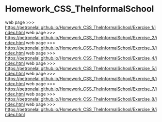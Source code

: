 # Homework_CSS_TheInformalSchool

web page >>> https://petronelai.github.io/Homework_CSS_TheInformalSchool/Exercise_1/index.html
web page >>> https://petronelai.github.io/Homework_CSS_TheInformalSchool/Exercise_2/index.html
web page >>> https://petronelai.github.io/Homework_CSS_TheInformalSchool/Exercise_3/index.html
web page >>> https://petronelai.github.io/Homework_CSS_TheInformalSchool/Exercise_4/index.html
web page >>> https://petronelai.github.io/Homework_CSS_TheInformalSchool/Exercise_5/index.html
web page >>> https://petronelai.github.io/Homework_CSS_TheInformalSchool/Exercise_6/index.html
web page >>> https://petronelai.github.io/Homework_CSS_TheInformalSchool/Exercise_7/index.html
web page >>> https://petronelai.github.io/Homework_CSS_TheInformalSchool/Exercise_8/index.html
web page >>> https://petronelai.github.io/Homework_CSS_TheInformalSchool/Exercise_9/index.html

